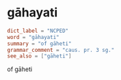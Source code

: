 # gāhayati

``` toml
dict_label = "NCPED"
word = "gāhayati"
summary = "of gāheti"
grammar_comment = "caus. pr. 3 sg."
see_also = ["gāheti"]
```

of gāheti


